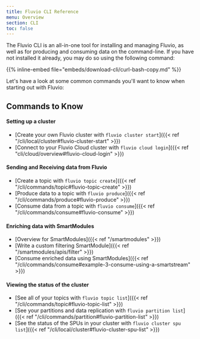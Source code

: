 ```yaml
---
title: Fluvio CLI Reference
menu: Overview
section: CLI
toc: false
---
```


The Fluvio CLI is an all-in-one tool for installing and managing Fluvio,
as well as for producing and consuming data on the command-line. If you
have not installed it already, you may do so using the following command:

{{% inline-embed file="embeds/download-cli/curl-bash-copy.md" %}}

Let's have a look at some common commands you'll want to know when starting
out with Fluvio:

## Commands to Know

#### Setting up a cluster

- [Create your own Fluvio cluster with `fluvio cluster start`]({{< ref "/cli/local/cluster#fluvio-cluster-start" >}})
- [Connect to your Fluvio Cloud cluster with `fluvio cloud login`]({{< ref "cli/cloud/overview#fluvio-cloud-login" >}})
  
#### Sending and Receiving data from Fluvio

- [Create a topic with `fluvio topic create`]({{< ref "/cli/commands/topic#fluvio-topic-create" >}})
- [Produce data to a topic with `fluvio produce`]({{< ref "/cli/commands/produce#fluvio-produce" >}})
- [Consume data from a topic with `fluvio consume`]({{< ref "/cli/commands/consume#fluvio-consume" >}})

#### Enriching data with SmartModules

- [Overview for SmartModules]({{< ref "/smartmodules" >}})
- [Write a custom filtering SmartModule]({{< ref "/smartmodules/apis/filter" >}})
- [Consume enriched data using SmartModules]({{< ref "/cli/commands/consume#example-3-consume-using-a-smartstream" >}})

#### Viewing the status of the cluster

- [See all of your topics with `fluvio topic list`]({{< ref "/cli/commands/topic#fluvio-topic-list" >}})
- [See your partitions and data replication with `fluvio partition list`]({{< ref "/cli/commands/partition#fluvio-partition-list" >}})
- [See the status of the SPUs in your cluster with `fluvio cluster spu list`]({{< ref "/cli/local/cluster#fluvio-cluster-spu-list" >}})
